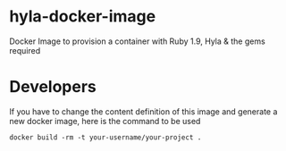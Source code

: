 # hyla-docker-image
Docker Image to provision a container with Ruby 1.9, Hyla &amp; the gems required

# Developers

If you have to change the content definition of this image and generate a new docker image, here is the command to be used

    docker build -rm -t your-username/your-project .
